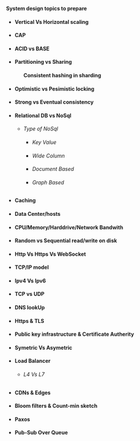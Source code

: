 **System design topics to prepare**<br/>
<ul>
<li> <h4>Vertical Vs Horizontal scaling<br/>
<li> <h4>CAP<br/>
<li> <h4>ACID vs BASE<br/>
<li> <h4>Partitioning vs Sharing<br/> 
<ul> <h4>Consistent hashing in sharding</ul>
<li> <h4>Optimistic vs Pesimistic locking<br/>
<li> <h4>Strong vs Eventual consistency<br/>
<li> <h4>Relational DB vs NoSql<br/>
<ul>
    <li><h6>Type of NoSql <br/>
        <ul>
         <li> <h6>Key Value<br/>
         <li> <h6>Wide Column<br/>
         <li> <h6>Document Based<br/>
         <li> <h6>Graph Based<br/>
        </ul> 
    </ul>
<li> <h4>Caching
<li> <h4>Data Center/hosts
<li> <h4>CPU/Memory/Harddrive/Network Bandwith
<li> <h4>Random vs Sequential read/write on disk
<li> <h4>Http Vs Https Vs WebSocket
<li> <h4>TCP/IP model
<li> <h4>Ipv4 Vs Ipv6
<li> <h4>TCP vs UDP
<li> <h4>DNS lookUp
<li> <h4>Https & TLS
<li> <h4>Public key infrastructure & Certificate Autherity
<li> <h4>Symetric Vs Asymetric
<li> <h4>Load Balancer 
    <ul>
        <li><h6> L4 Vs L7
    </ul>
<li> <h4>CDNs & Edges
<li> <h4>Bloom filters & Count-min sketch
<li> <h4>Paxos 
<li> <h4>Pub-Sub Over Queue
</ul>
